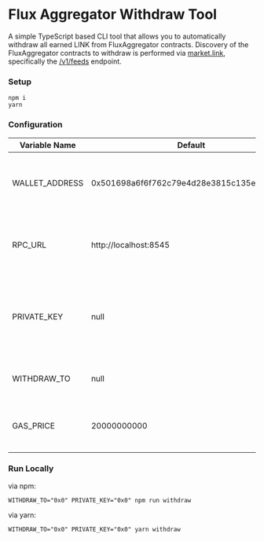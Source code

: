 # Flux Aggregator Withdraw Tool
A simple TypeScript based CLI tool that allows you to automatically withdraw all earned LINK from FluxAggregator 
contracts. Discovery of the FluxAggregator contracts to withdraw is performed via [market.link](https://market.link), 
specifically the [/v1/feeds](https://market.link/v1/feeds) endpoint.

### Setup

```
npm i
yarn
```

### Configuration

| Variable Name  | Default                                    | Description                                                                                                                         |
|----------------|--------------------------------------------|-------------------------------------------------------------------------------------------------------------------------------------|
| WALLET_ADDRESS | 0x501698a6f6f762c79e4d28e3815c135e3f9af996 | The Chainlink node wallet address that is added as the oracle within each deployed FluxAggregator.sol.                              |
| RPC_URL        | http://localhost:8545                      | The Ethereum JSON RPC url to use for querying and sending transactions on-chain.                                                    |
| PRIVATE_KEY    | null                                       | The private key of the admin wallet added within the deployed FluxAggregator.sol contracts, used to send the withdraw transactions. |
| WITHDRAW_TO    | null                                       | The Ethereum address to withdraw the earned LINK to.                                                                                |
| GAS_PRICE      | 20000000000                                | The gas price in wei to use when sending the withdraw transactions.                                                                 |

### Run Locally

via npm:
```
WITHDRAW_TO="0x0" PRIVATE_KEY="0x0" npm run withdraw
```

via yarn:
```
WITHDRAW_TO="0x0" PRIVATE_KEY="0x0" yarn withdraw
```
